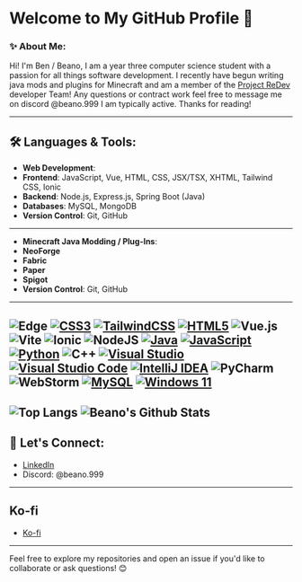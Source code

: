 # Welcome to My GitHub Profile 👋

### ✨ About Me:

Hi! I'm Ben / Beano, I am a year three computer science student with a passion for all things software development. I recently have begun writing java mods and plugins for Minecraft and am a member of the [Project ReDev](https://www.youtube.com/watch?v=QuryJC0U8cM&ab_channel=ProjectReDev) developer Team!  Any questions or contract work feel free to message me on discord @beano.999 I am typically active. Thanks for reading!

---

## 🛠️ Languages & Tools:


- **Web Development**:
- **Frontend**: JavaScript, Vue, HTML, CSS, JSX/TSX, XHTML, Tailwind CSS, Ionic
- **Backend**: Node.js, Express.js, Spring Boot (Java)
- **Databases**: MySQL, MongoDB
- **Version Control**: Git, GitHub

---

- **Minecraft Java Modding / Plug-Ins**:
- **NeoForge**
- **Fabric**
- **Paper**
- **Spigot**
- **Version Control**: Git, GitHub

---
![Edge](https://img.shields.io/badge/Edge-0078D7?style=for-the-badge&logo=Microsoft-edge&logoColor=white)
[![CSS3](https://img.shields.io/badge/css3-%231572B6.svg?style=for-the-badge&logo=css3&logoColor=white)](https://developer.mozilla.org/en-US/docs/Web/CSS)
[![TailwindCSS](https://img.shields.io/badge/tailwindcss-%2338B2AC.svg?style=for-the-badge&logo=tailwind-css&logoColor=white)](https://tailwindcss.com/)
[![HTML5](https://img.shields.io/badge/html5-%23E34F26.svg?style=for-the-badge&logo=html5&logoColor=white)](https://developer.mozilla.org/en-US/docs/Glossary/HTML5)
![Vue.js](https://img.shields.io/badge/vuejs-%2335495e.svg?style=for-the-badge&logo=vuedotjs&logoColor=%234FC08D)
![Vite](https://img.shields.io/badge/vite-%23646CFF.svg?style=for-the-badge&logo=vite&logoColor=white)
![Ionic](https://img.shields.io/badge/Ionic-%233880FF.svg?style=for-the-badge&logo=Ionic&logoColor=white)
![NodeJS](https://img.shields.io/badge/node.js-6DA55F?style=for-the-badge&logo=node.js&logoColor=white)
[![Java](https://img.shields.io/badge/java-%23ED8B00.svg?style=for-the-badge&logo=java&logoColor=white)](https://www.java.com/en/)
[![JavaScript](https://img.shields.io/badge/javascript-%23323330.svg?style=for-the-badge&logo=javascript&logoColor=%23F7DF1E)](https://www.javascript.com/)
[![Python](https://img.shields.io/badge/python-3670A0?style=for-the-badge&logo=python&logoColor=ffdd54)](https://www.python.org/)
![C++](https://img.shields.io/badge/c++-%2300599C.svg?style=for-the-badge&logo=c%2B%2B&logoColor=white)
[![Visual Studio](https://img.shields.io/badge/Visual%20Studio-5C2D91.svg?style=for-the-badge&logo=visual-studio&logoColor=white)](https://visualstudio.microsoft.com/vs/)
[![Visual Studio Code](https://img.shields.io/badge/Visual%20Studio%20Code-0078d7.svg?style=for-the-badge&logo=visual-studio-code&logoColor=white)](https://code.visualstudio.com/)
[![IntelliJ IDEA](https://img.shields.io/badge/IntelliJIDEA-000000.svg?style=for-the-badge&logo=intellij-idea&logoColor=white)](https://www.jetbrains.com/idea/)
![PyCharm](https://img.shields.io/badge/pycharm-143?style=for-the-badge&logo=pycharm&logoColor=black&color=black&labelColor=green)
![WebStorm](https://img.shields.io/badge/webstorm-143?style=for-the-badge&logo=webstorm&logoColor=white&color=black)
[![MySQL](https://img.shields.io/badge/mysql-%2300f.svg?style=for-the-badge&logo=mysql&logoColor=white)](https://www.mysql.com/)
[![Windows 11](https://img.shields.io/badge/Windows%2011-%230079d5.svg?style=for-the-badge&logo=Windows%2011&logoColor=white)](https://www.microsoft.com/en-us/windows)
---
![Top Langs](https://github-readme-stats.vercel.app/api/top-langs/?username=beano999&layout=donut)
![Beano's Github Stats](https://github-readme-stats.vercel.app/api?username=beano999&theme=radical)
---

## 💬 Let's Connect:

- [LinkedIn](https://www.linkedin.com/in/ben-wartman-013659299/)
- Discord: @beano.999

---

## Ko-fi
- [Ko-fi](https://ko-fi.com/beano999)

---

Feel free to explore my repositories and open an issue if you'd like to collaborate or ask questions! 😊


